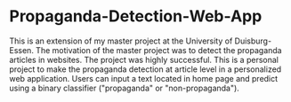 # Propaganda-Detection-Web-App
This is an extension of my master project at the University of Duisburg-Essen. The motivation of the master project was to detect the propaganda articles in websites. The project was highly successful. This is a personal project to make the propaganda detection at article level in a personalized web application. Users can input a text located in home page and predict using a binary classifier ("propaganda" or "non-propaganda").  